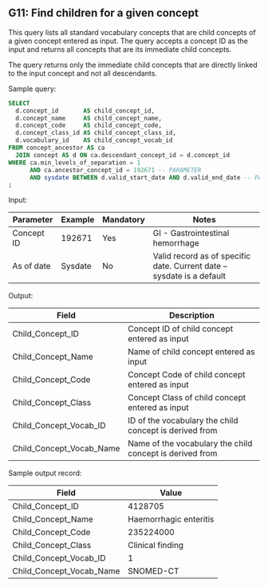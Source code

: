 G11: Find children for a given concept
---

This query lists all standard vocabulary concepts that are child concepts of a given concept entered as input. The query accepts a concept ID as the input and returns all concepts that are its immediate child concepts.

The query returns only the immediate child concepts that are directly linked to the input concept and not all descendants.

Sample query:


```sql
SELECT
  d.concept_id       AS child_concept_id,
  d.concept_name     AS child_concept_name,
  d.concept_code     AS child_concept_code,
  d.concept_class_id AS child_concept_class_id,
  d.vocabulary_id    AS child_concept_vocab_id
FROM concept_ancestor AS ca
  JOIN concept AS d ON ca.descendant_concept_id = d.concept_id
WHERE ca.min_levels_of_separation = 1
      AND ca.ancestor_concept_id = 192671 -- PARAMETER
      AND sysdate BETWEEN d.valid_start_date AND d.valid_end_date -- PARAMETER
;
```
Input:

| Parameter |  Example |  Mandatory |  Notes |
| --- | --- | --- | --- |
|  Concept ID |  192671 |  Yes | GI - Gastrointestinal hemorrhage |
|  As of date |  Sysdate |  No | Valid record as of specific date. Current date – sysdate is a default |

Output:

|  Field |  Description |
| --- | --- |
|  Child_Concept_ID |  Concept ID of child concept entered as input |
|  Child_Concept_Name |  Name of child concept entered as input |
|  Child_Concept_Code |  Concept Code of child concept entered as input |
|  Child_Concept_Class |  Concept Class of child concept entered as input |
|  Child_Concept_Vocab_ID |  ID of the vocabulary the child concept is derived from |
|  Child_Concept_Vocab_Name |  Name of the vocabulary the child concept is derived from |

Sample output record:

|  Field |  Value |
| --- | --- |
|  Child_Concept_ID |  4128705 |
|  Child_Concept_Name |  Haemorrhagic enteritis |
|  Child_Concept_Code |  235224000 |
|  Child_Concept_Class |  Clinical finding |
|  Child_Concept_Vocab_ID |  1 |
|  Child_Concept_Vocab_Name |  SNOMED-CT |

